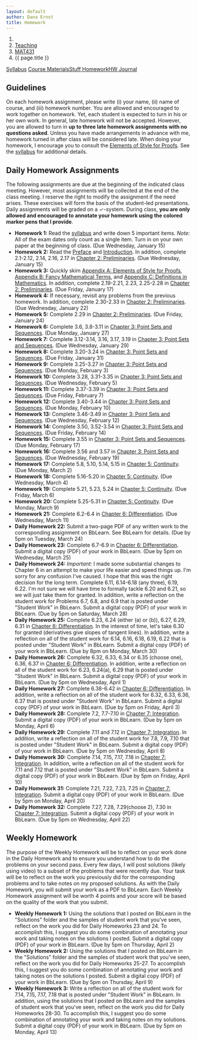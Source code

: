 ```yaml
---
layout: default
author: Dana Ernst
title: Homework
---
```


<ol class="breadcrumb">
  <li><a href="/"><i class="fa fa-home"></i></a></li>
  <li><a href="/teaching/">Teaching</a></li>
  <li><a href="/teaching/mat431s20">MAT431</a></li>
  <li class="active">{{ page.title }}</li>
</ol>

<div class="row">
<div class="col-xs-12">
<div class="btn-group btn-group-justified">
<a class="btn btn-default btn-success" href="{{site.baseurl}}/teaching/mat431s20/syllabus/">Syllabus</a>
<a class="btn btn-default btn-primary" href="{{site.baseurl}}/teaching/mat431s20/materials/">
<span class="hidden-xs">Course Materials</span><span class="visible-xs">Stuff</span>
</a>
<a class="btn btn-default btn-warning" href="{{site.baseurl}}/teaching/mat431s20/homework/">
<span class="hidden-xs">Homework</span><span class="visible-xs">HW</span>
</a>
<a class="btn btn-default btn-info" href="{{site.baseurl}}/teaching/mat431s20/journal/">Journal</a>
</div>
</div>
</div>

## Guidelines ##
On each homework assignment, please write (i) your name, (ii) name of course, and (iii) homework number. You are allowed and encouraged to work together on homework. Yet, each student is expected to turn in his or her own work. In general, late homework will not be accepted. However, you are allowed to turn in **up to three late homework assignments with no questions asked**. Unless you have made arrangements in advance with me, homework turned in after class will be considered late. When doing your homework, I encourage you to consult the [Elements of Style for Proofs]({{site.baseurl}}/teaching/ElementsOfStyle.pdf). See the [syllabus]({{site.baseurl}}/teaching/mat431s20/syllabus/) for additional details.

## Daily Homework Assignments ##
The following assignments are due at the beginning of the indicated class meeting. However, most assignments will be collected at the end of the class meeting.  I reserve the right to modify the assignment if the need arises.  These exercises will form the basis of the student-led presentations.  Daily assignments will be graded on a $\checkmark$-system.  During class, **you are only allowed and encouraged to annotate your homework using the colored marker pens that I provide**.

- **Homework 1:** Read the [syllabus]({{site.baseurl}}/teaching/mat431s20/syllabus/) and write down 5 important items.  *Note:*  All of the exam dates only count as a single item.  Turn in on your own paper at the beginning of class. (Due Wednesday, January 15)
- **Homework 2:** Read the [Preface]({{site.baseurl}}/teaching/mat431s20/Preface.pdf) and [Introduction]({{site.baseurl}}/teaching/mat431s20/Introduction.pdf). In addition, complete 2.1-2.12, 2.14, 2.16, 2.17 in [Chapter 2: Preliminaries]({{site.baseurl}}/teaching/mat431s20/Preliminaries.pdf). (Due Wednesday, January 15)
- **Homework 3:** Quickly skim [Appendix A: Elements of Style for Proofs]({{site.baseurl}}/teaching/mat320s20/ElementsOfStyle.pdf), [Appendix B: Fancy Mathematical Terms]({{site.baseurl}}/teaching/mat320s20/FancyMathematicalTerms.pdf), and [Appendix C: Definitions in Mathematics]({{site.baseurl}}/teaching/mat320s20/Definitions.pdf). In addition, complete 2.19-2.21, 2.23, 2.25-2.28 in [Chapter 2: Preliminaries]({{site.baseurl}}/teaching/mat431s20/Preliminaries.pdf). (Due Friday, January 17)
- **Homework 4:** If necessary, revisit any problems from the previous homework. In addition, complete 2.30-2.33 in [Chapter 2: Preliminaries]({{site.baseurl}}/teaching/mat431s20/Preliminaries.pdf). (Due Wednesday, January 22)
- **Homework 5:** Complete 2.29 in [Chapter 2: Preliminaries]({{site.baseurl}}/teaching/mat431s20/Preliminaries.pdf). (Due Friday, January 24)
- **Homework 6:** Complete 3.6, 3.8-3.11 in [Chapter 3: Point Sets and Sequences]({{site.baseurl}}/teaching/mat431s20/PointSetsSequences.pdf). (Due Monday, January 27)
- **Homework 7:** Complete 3.12-3.14, 3.16, 3.17, 3.19 in [Chapter 3: Point Sets and Sequences]({{site.baseurl}}/teaching/mat431s20/PointSetsSequences.pdf). (Due Wednesday, January 29)
- **Homework 8:** Complete 3.20-3.24 in [Chapter 3: Point Sets and Sequences]({{site.baseurl}}/teaching/mat431s20/PointSetsSequences.pdf). (Due Friday, January 31)
- **Homework 9:** Complete 3.25-3.27 in [Chapter 3: Point Sets and Sequences]({{site.baseurl}}/teaching/mat431s20/PointSetsSequences.pdf). (Due Monday, February 3)
- **Homework 10:** Complete 3.28, 3.31-3.35 in [Chapter 3: Point Sets and Sequences]({{site.baseurl}}/teaching/mat431s20/PointSetsSequences.pdf). (Due Wednesday, February 5)
- **Homework 11:** Complete 3.37-3.39 in [Chapter 3: Point Sets and Sequences]({{site.baseurl}}/teaching/mat431s20/PointSetsSequences.pdf). (Due Friday, February 7)
- **Homework 12:** Complete 3.40-3.44 in [Chapter 3: Point Sets and Sequences]({{site.baseurl}}/teaching/mat431s20/PointSetsSequences.pdf). (Due Monday, February 10)
- **Homework 13:** Complete 3.46-3.49 in [Chapter 3: Point Sets and Sequences]({{site.baseurl}}/teaching/mat431s20/PointSetsSequences.pdf). (Due Wednesday, February 12)
- **Homework 14:** Complete 3.50, 3.52-3.54 in [Chapter 3: Point Sets and Sequences]({{site.baseurl}}/teaching/mat431s20/PointSetsSequences.pdf). (Due Friday, February 14)
- **Homework 15:** Complete 3.55 in [Chapter 3: Point Sets and Sequences]({{site.baseurl}}/teaching/mat431s20/PointSetsSequences.pdf). (Due Monday, February 17)
- **Homework 16:** Complete 3.56 and 3.57 in [Chapter 3: Point Sets and Sequences]({{site.baseurl}}/teaching/mat431s20/PointSetsSequences.pdf). (Due Wednesday, February 19)
- **Homework 17:** Complete 5.8, 5.10, 5.14, 5.15 in [Chapter 5: Continuity]({{site.baseurl}}/teaching/mat431s20/Continuity.pdf). (Due Monday, March 2)
- **Homework 18:** Complete 5.16-5.20 in [Chapter 5: Continuity]({{site.baseurl}}/teaching/mat431s20/Continuity.pdf). (Due Wednesday, March 4)
- **Homework 19:** Complete 5.21, 5.23, 5.24 in [Chapter 5: Continuity]({{site.baseurl}}/teaching/mat431s20/Continuity.pdf). (Due Friday, March 6)
- **Homework 20:** Complete 5.25-5.31 in [Chapter 5: Continuity]({{site.baseurl}}/teaching/mat431s20/Continuity.pdf). (Due Monday, March 9)
- **Homework 21:** Complete 6.2-6.4 in [Chapter 6: Differentiation]({{site.baseurl}}/teaching/mat431s20/Differentiation.pdf). (Due Wednesday, March 11)
- **Daily Homework 22:** Submit a two-page PDF of any written work to the corresponding assignment on BbLearn. See BbLearn for details. (Due by 5pm on Tuesday, March 24)
- **Daily Homework 23:** Complete 6.7-6.9 in [Chapter 6: Differentiation]({{site.baseurl}}/teaching/mat431s20/Differentiation.pdf). Submit a digital copy (PDF) of your work in BbLearn. (Due by 5pm on Wednesday, March 25)
- **Daily Homework 24:** *Important:* I made some substantial changes to Chapter 6 in an attempt to make your life easier and speed things up. I'm sorry for any confusion I've caused. I hope that this was the right decision for the long term. Complete 6.11, 6.14-6.18 (any three), 6.19, 6.22. I'm not sure we will have time to formally tackle 6.20 and 6.21, so we will just take them for granted. In addition, write a reflection on the student work for Problems 6.7, 6.8, and 6.9 that is posted under "Student Work" in BbLearn. Submit a digital copy (PDF) of your work in BbLearn. (Due by 5pm on Saturday, March 28)
- **Daily Homework 25:** Complete 6.23, 6.24 (either (a) or (b)), 6.27, 6.29, 6.31 in [Chapter 6: Differentiation]({{site.baseurl}}/teaching/mat431s20/Differentiation.pdf). In the interest of time, let's take 6.30 for granted (derivatives give slopes of tangent lines). In addition, write a reflection on all of the student work for 6.14, 6.16, 6.18, 6.19, 6.22 that is posted under "Student Work" in BbLearn. Submit a digital copy (PDF) of your work in BbLearn. (Due by 8pm on Monday, March 30)
- **Daily Homework 26:** Complete 6.32, 6.33, 6.34 or 6.35 (choose one), 6.36, 6.37 in [Chapter 6: Differentiation]({{site.baseurl}}/teaching/mat431s20/Differentiation.pdf). In addition, write a reflection on all of the student work for 6.23, 6.24(a), 6.29 that is posted under "Student Work" in BbLearn. Submit a digital copy (PDF) of your work in BbLearn. (Due by 5pm on Wednesday, April 1)
- **Daily Homework 27:** Complete 6.38-6.42 in [Chapter 6: Differentiation]({{site.baseurl}}/teaching/mat431s20/Differentiation.pdf). In addition, write a reflection on all of the student work for 6.32, 6.33, 6.36, 6.37 that is posted under "Student Work" in BbLearn. Submit a digital copy (PDF) of your work in BbLearn. (Due by 5pm on Friday, April 3)
- **Daily Homework 28:** Complete 7.2, 7.7-7.10 in [Chapter 7: Integration]({{site.baseurl}}/teaching/mat431s20/Integration.pdf). Submit a digital copy (PDF) of your work in BbLearn. (Due by 5pm on Monday, April 6)
- **Daily Homework 29:** Complete 7.11 and 7.12 in [Chapter 7: Integration]({{site.baseurl}}/teaching/mat431s20/Integration.pdf). In addition, write a reflection on all of the student work for 7.8, 7.9, 7.10 that is posted under "Student Work" in BbLearn. Submit a digital copy (PDF) of your work in BbLearn. (Due by 5pm on Wednesday, April 8)
- **Daily Homework 30:** Complete 7.14, 7.15, 7.17, 7.18 in [Chapter 7: Integration]({{site.baseurl}}/teaching/mat431s20/Integration.pdf). In addition, write a reflection on all of the student work for 7.11 and 7.12 that is posted under "Student Work" in BbLearn. Submit a digital copy (PDF) of your work in BbLearn. (Due by 5pm on Friday, April 10)
- **Daily Homework 31:** Complete 7.21, 7.22, 7.23, 7.25 in [Chapter 7: Integration]({{site.baseurl}}/teaching/mat431s20/Integration.pdf). Submit a digital copy (PDF) of your work in BbLearn. (Due by 5pm on Monday, April 20)
- **Daily Homework 32:** Complete 7.27, 7.28, 7.29(choose 2), 7.30 in [Chapter 7: Integration]({{site.baseurl}}/teaching/mat431s20/Integration.pdf). Submit a digital copy (PDF) of your work in BbLearn. (Due by 5pm on Wednesday, April 22)

## Weekly Homework ##
The purpose of the Weekly Homework will be to reflect on your work done in the Daily Homework and to ensure you understand how to do the problems on your second pass. Every few days, I will post solutions (likely using video) to a subset of the problems that were recently due. Your task will be to reflect on the work you previously did for the corresponding problems and to take notes on my proposed solutions. As with the Daily Homework, you will submit your work as a PDF to BbLearn. Each Weekly Homework assignment will be worth 4 points and your score will be based on the quality of the work that you submit.

- **Weekly Homework 1:** Using the solutions that I posted on BbLearn in the "Solutions" folder and the samples of student work that you've seen, reflect on the work you did for Daily Homeworks 23 and 24. To accomplish this, I suggest you do some combination of annotating your work and taking notes on the solutions I posted. Submit a digital copy (PDF) of your work in BbLearn.  (Due by 5pm on Thursday, April 2)
- **Weekly Homework 2:** Using the solutions that I posted on BbLearn in the "Solutions" folder and the samples of student work that you've seen, reflect on the work you did for Daily Homeworks 25-27. To accomplish this, I suggest you do some combination of annotating your work and taking notes on the solutions I posted. Submit a digital copy (PDF) of your work in BbLearn.  (Due by 5pm on Thursday, April 9)
- **Weekly Homework 3:** Write a reflection on all of the student work for 7.14, 7.15, 7.17, 7.18 that is posted under "Student Work" in BbLearn. In addition, using the solutions that I posted on BbLearn and the samples of student work that you've seen, reflect on the work you did for Daily Homeworks 28-30. To accomplish this, I suggest you do some combination of annotating your work and taking notes on my solutions. Submit a digital copy (PDF) of your work in BbLearn. (Due by 5pm on Monday, April 13)
